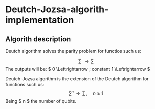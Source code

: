 # Deutch-Jozsa-algorith-implementation

## Algorith description
Deutch algorithm solves the parity problem for functios such us:

$$
\sum \;\; \longrightarrow \sum
$$
The outputs will be: $ 0 \Leftrightarrow \;  constant
    1 \Leftrightarrow $

Deutch-Jozsa algorithm is the extension of the Deutch algorithm for functions such us:
$$
\sum^n \;\;\longrightarrow\;\; \sum \; , \quad n \geq 1 
$$
Being $ n $ the number of qubits.


